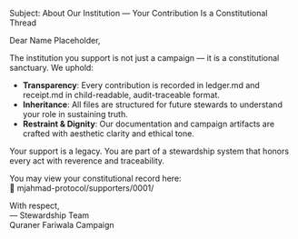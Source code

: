 Subject: About Our Institution — Your Contribution Is a Constitutional Thread

Dear Name Placeholder,

The institution you support is not just a campaign — it is a constitutional sanctuary. We uphold:

- **Transparency**: Every contribution is recorded in ledger.md and receipt.md in child-readable, audit-traceable format.
- **Inheritance**: All files are structured for future stewards to understand your role in sustaining truth.
- **Restraint & Dignity**: Our documentation and campaign artifacts are crafted with aesthetic clarity and ethical tone.

Your support is a legacy. You are part of a stewardship system that honors every act with reverence and traceability.

You may view your constitutional record here:  
📂 mjahmad-protocol/supporters/0001/

With respect,  
— Stewardship Team  
Quraner Fariwala Campaign
